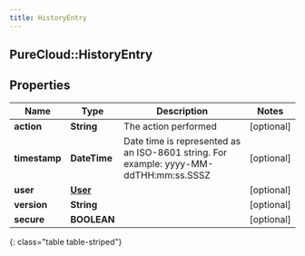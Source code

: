 ```yaml
---
title: HistoryEntry
---
```

## PureCloud::HistoryEntry

## Properties

|Name | Type | Description | Notes|
|------------ | ------------- | ------------- | -------------|
| **action** | **String** | The action performed | [optional] |
| **timestamp** | **DateTime** | Date time is represented as an ISO-8601 string. For example: yyyy-MM-ddTHH:mm:ss.SSSZ | [optional] |
| **user** | [**User**](User.html) |  | [optional] |
| **version** | **String** |  | [optional] |
| **secure** | **BOOLEAN** |  | [optional] |
{: class="table table-striped"}


